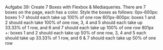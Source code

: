 Aufgabe 39:
Create 7 Boxes with Flexbox & Mediaqueries.
There are 7 boxes on the page, each has a color. Style the boxes as follows:
0px-600px: boxes 1-7 should each take up 100% of one row
601px-800px: boxes 1 and 2 should each take 100% of one row, 3, 4 and 5 should each take up 33.33% of 1 row, and 6 and 7 should each take up 100% of one row
801px +: boxes 1 and 2 should each take up 50% of one row, 3, 4 and 5 each should take up 33.33% of 1 row, and 6 & 7 should each take up 50% of one row